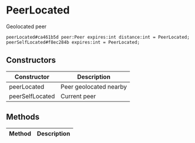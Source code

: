 # PeerLocated
Geolocated peer

```
peerLocated#ca461b5d peer:Peer expires:int distance:int = PeerLocated;
peerSelfLocated#f8ec284b expires:int = PeerLocated;
```

## Constructors
| Constructor | Description |
| ---- | ----------- |
| peerLocated | Peer geolocated nearby |
| peerSelfLocated | Current peer |


## Methods
| Method | Description |
| ---- | ----------- |


